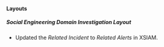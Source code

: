 
#### Layouts
##### Social Engineering Domain Investigation Layout
- Updated the *Related Incident* to *Related Alerts* in XSIAM.
